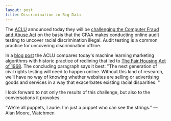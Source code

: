 ```yaml
---
layout: post
title: Discrimination in Big Data
---
```

The [ACLU](https://www.aclu.org/) announced today they will be [challenging the Computer Fraud and Abuse Act](https://www.aclu.org/cases/sandvig-v-lynch-challenge-cfaa-prohibition-uncovering-racial-discrimination-online) on the basis that the CFAA makes conducting online audit testing to uncover racial discrimination illegal. Audit testing is a common practice for uncovering discrimination offline.

In a [blog post](https://www.aclu.org/blog/speak-freely/your-favorite-website-might-be-discriminating-against-you) the ACLU compares today's machine learning marketing algorithms with historic practice of redlining that led to  [The Fair Housing Act of 1968](http://www.thisamericanlife.org/radio-archives/episode/512/house-rules). The concluding paragraph says it best: "The next generation of civil rights testing will need to happen online. Without this kind of research, we’ll have no way of knowing whether websites are selling or advertising goods and services in a way that exacerbates existing racial disparities. "

I look forward to not only the results of this challenge, but also to the conversations it provokes.

“We're all puppets, Laurie. I'm just a puppet who can see the strings.” 
― Alan Moore, Watchmen